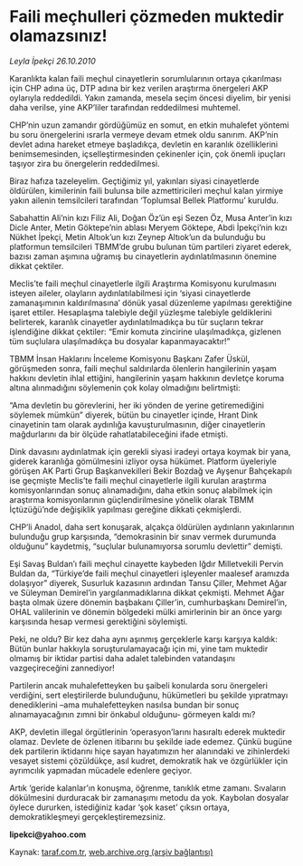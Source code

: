 # Faili meçhulleri çözmeden muktedir olamazsınız! 

*Leyla İpekçi 26.10.2010*

<div class="yazi"><p>Karanlıkta kalan faili meçhul cinayetlerin sorumlularının ortaya çıkarılması için CHP adına üç, DTP adına bir kez verilen araştırma önergeleri AKP oylarıyla reddedildi. Yakın zamanda, mesela seçim öncesi diyelim, bir yenisi daha verilse, yine AKP’liler tarafından reddedilmesi muhtemel.</p>
<p>CHP’nin uzun zamandır gördüğümüz en somut, en etkin muhalefet yöntemi bu soru önergelerini ısrarla vermeye devam etmek oldu sanırım. AKP’nin devlet adına hareket etmeye başladıkça, devletin en karanlık özelliklerini benimsemesinden, içselleştirmesinden çekinenler için, çok önemli ipuçları taşıyor zira bu önergelerin reddedilmesi. </p>
<p>Biraz hafıza tazeleyelim. Geçtiğimiz yıl, yakınları siyasi cinayetlerde öldürülen, kimilerinin faili bulunsa bile azmettiricileri meçhul kalan yirmiye yakın ailenin temsilcileri tarafından ‘Toplumsal Bellek Platformu’ kuruldu. </p>
<p>Sabahattin Ali’nin kızı Filiz Ali, Doğan Öz’ün eşi Sezen Öz, Musa Anter’in kızı Dicle Anter, Metin Göktepe’nin ablası Meryem Göktepe, Abdi İpekçi’nin kızı Nükhet İpekçi, Metin Altıok’un kızı Zeynep Altıok’un da bulunduğu bu platformun temsilcileri TBMM’de grubu bulunan tüm partileri ziyaret ederek, bazısı zaman aşımına uğramış bu cinayetlerin aydınlatılmasının önemine dikkat çektiler.</p>
<p>Meclis’te faili meçhul cinayetlerle ilgili Araştırma Komisyonu kurulmasını isteyen aileler, olayların aydınlatılabilmesi için ‘siyasi cinayetlerde zamanaşımının kaldırılmasına’ dönük yasal düzenleme yapılması gerektiğine işaret ettiler. Hesaplaşma talebiyle değil yüzleşme talebiyle geldiklerini belirterek, karanlık cinayetler aydınlatılmadıkça bu tür suçların tekrar işlendiğine dikkat çektiler: “Emir komuta zincirine ulaşılmadıkça, gizlenen tüm suçlulara ulaşılmadıkça bu dosyalar kapanmayacaktır!” </p>
<p>TBMM İnsan Haklarını İnceleme Komisyonu Başkanı Zafer Üskül, görüşmeden sonra, faili meçhul saldırılarda ölenlerin hangilerinin yaşam hakkını devletin ihlal ettiğini, hangilerinin yaşam hakkının devletçe koruma altına alınmadığını söylemenin çok kolay olmadığını belirtmişti: </p>
<p>“Ama devletin bu görevlerini, her iki yönden de yerine getiremediğini söylemek mümkün” diyerek, bütün bu cinayetler içinde, Hrant Dink cinayetinin tam olarak aydınlığa kavuşturulmasının, diğer cinayetlerin mağdurlarını da bir ölçüde rahatlatabileceğini ifade etmişti.</p>
<p>Dink davasını aydınlatmak için gerekli siyasi iradeyi ortaya koymak bir yana, giderek karanlığa gömülmesini izliyor oysa hükümet. Platform üyeleriyle görüşen AK Parti Grup Başkanvekilleri Bekir Bozdağ ve Ayşenur Bahçekapılı ise geçmişte Meclis’te faili meçhul cinayetlerle ilgili kurulan araştırma komisyonlarından sonuç alınamadığını, daha etkin sonuç alabilmek için araştırma komisyonlarının güçlendirilmesine yönelik olarak TBMM İçtüzüğü’nde değişiklik yapılması gereğine dikkati çekmişlerdi.</p>
<p>CHP’li Anadol, daha sert konuşarak, alçakça öldürülen aydınların yakınlarının bulunduğu grup karşısında, “demokrasinin bir sınav vermek durumunda olduğunu” kaydetmiş, “suçlular bulunamıyorsa sorumlu devlettir” demişti.</p>
<p>Eşi Savaş Buldan’ı faili meçhul cinayette kaybeden Iğdır Milletvekili Pervin Buldan da, “Türkiye’de faili meçhul cinayetleri işleyenler maalesef aramızda dolaşıyor” diyerek, Susurluk kazasının ardından Tansu Çiller, Mehmet Ağar ve Süleyman Demirel’in yargılanmadıklarına dikkat çekmişti. Mehmet Ağar başta olmak üzere dönemin başbakanı Çiller’in, cumhurbaşkanı Demirel’in, OHAL valilerinin ve dönemin bölgedeki mülki amirlerinin bir an önce yargı karşısında hesap vermesi gerektiğini söylemişti.</p>
<p>Peki, ne oldu? Bir kez daha aynı aşınmış gerçeklerle karşı karşıya kaldık: Bütün bunlar hakkıyla soruşturulamayacağı için mi, yine tam muktedir olmamış bir iktidar partisi daha adalet talebinden vatandaşını vazgeçireceğini zannediyor! </p>
<p>Partilerin ancak muhalefetteyken bu şaibeli konularda soru önergeleri verdiğini, sert eleştirilerde bulunduğunu, hükümetleri bu şekilde yıpratmayı denediklerini –ama muhalefetteyken nasılsa bundan bir sonuç alınamayacağının zımni bir önkabul olduğunu- görmeyen kaldı mı? </p>
<p>AKP, devletin illegal örgütlerinin ‘operasyon’larını hasıraltı ederek muktedir olamaz. Devlete de özlenen itibarını bu şekilde iade edemez. Çünkü bugüne dek partilerin iktidarını hiçe sayan hayatımızın her alanındaki ve zihinlerdeki vesayet sistemi çözüldükçe, asıl kudret, demokratik hak ve özgürlükler için ayrımcılık yapmadan mücadele edenlere geçiyor. </p>
<p>Artık ‘geride kalanlar’ın konuşma, öğrenme, tanıklık etme zamanı. Sıvaların dökülmesini durduracak bir zamanaşımı metodu da yok. Kaybolan dosyalar öylece dururken, istediğiniz kadar ‘şok kaset’ çıksın ortaya, demokratikleşmeyi gerçekleştiremezsiniz.</p>
<p><b>lipekci@yahoo.com</b></p></div>

Kaynak: [taraf.com.tr](http://www.taraf.com.tr:80/leyla-ipekci/makale-faili-mechulleri-cozmeden-muktedir-olamazsiniz.htm), [web.archive.org (arşiv bağlantısı)](http://web.archive.org/web/20101029034035/http://www.taraf.com.tr:80/leyla-ipekci/makale-faili-mechulleri-cozmeden-muktedir-olamazsiniz.htm)
